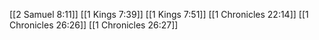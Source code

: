 [[2 Samuel 8:11]]
[[1 Kings 7:39]]
[[1 Kings 7:51]]
[[1 Chronicles 22:14]]
[[1 Chronicles 26:26]]
[[1 Chronicles 26:27]]

